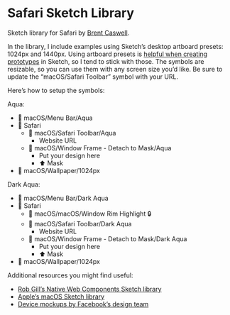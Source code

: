 # Safari Sketch Library
Sketch library for Safari by [Brent Caswell](https://brentcas.com/).

In the library, I include examples using Sketch’s desktop artboard presets: 1024px and 1440px. Using artboard presets is [helpful when creating prototypes](https://www.sketch.com/docs/prototyping/fixed-elements) in Sketch, so I tend to stick with those. The symbols are resizable, so you can use them with any screen size you’d like. Be sure to update the “macOS/Safari Toolbar” symbol with your URL.

Here’s how to setup the symbols:

Aqua:

- 🔄 macOS/Menu Bar/Aqua
- 📂 Safari
	- 🔄 macOS/Safari Toolbar/Aqua
		- Website URL
	- 📂 macOS/Window Frame - Detach to Mask/Aqua
		- Put your design here
		- ⬆️ Mask
- 🔄 macOS/Wallpaper/1024px

Dark Aqua:

- 🔄 macOS/Menu Bar/Dark Aqua
- 📂 Safari
	- 🔄 macOS/macOS/Window Rim Highlight 🔒
	- 🔄 macOS/Safari Toolbar/Dark Aqua
		- Website URL
	- 📂 macOS/Window Frame - Detach to Mask/Dark Aqua
		- Put your design here
		- ⬆️ Mask
- 🔄 macOS/Wallpaper/1024px

Additional resources you might find useful:

- [Rob Gill’s Native Web Components Sketch library](https://blog.prototypr.io/native-web-components-a-free-sketch-library-eaed1a8af936)
- [Apple’s macOS Sketch library](https://developer.apple.com/design/resources/)
- [Device mockups by Facebook’s design team](https://facebook.design/devices)
